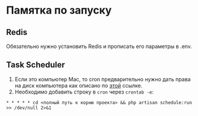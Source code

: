 # Памятка по запуску
## Redis

Обязательно нужно установить Redis и прописать его параметры в .env.
## Task Scheduler
1. Если это компьютер Mac, то cron предварительно нужно дать права на диск компьютера как описано по [этой](https://osxdaily.com/2020/04/27/fix-cron-permissions-macos-full-disk-access/https://osxdaily.com/2020/04/27/fix-cron-permissions-macos-full-disk-access/) ссылке.
2. Необходимо добавить строку в `cron` через `crontab -e`:

`* * * * * cd <полный путь к корню проекта> && php artisan schedule:run >> /dev/null 2>&1`
